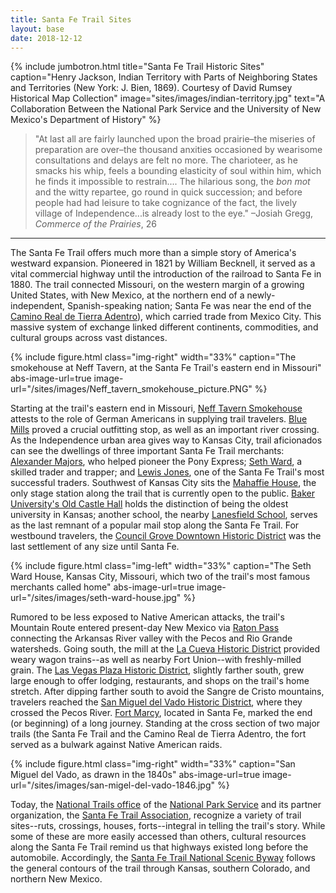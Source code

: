 ```yaml
---
title: Santa Fe Trail Sites
layout: base
date: 2018-12-12
---
```


{% include jumbotron.html
  title="Santa Fe Trail Historic Sites"
  caption="Henry Jackson, Indian Territory with Parts of Neighboring States and Territories (New York: J. Bien, 1869). Courtesy of David Rumsey Historical Map Collection"
  image="sites/images/indian-territory.jpg"
  text="A Collaboration Between the National Park Service and the University of New Mexico's Department of History"
%}

> "At last all are fairly launched upon the broad prairie–the miseries of preparation are over–the thousand anxities occasioned by wearisome consultations and delays are felt no more. The charioteer, as he smacks his whip, feels a bounding elasticity of soul within him, which he finds it impossible to restrain.... The hilarious song, the _bon mot_ and the witty repartee, go round in quick succession; and before people had had leisure to take cognizance of the fact, the lively village of Independence...is already lost to the eye."
–Josiah Gregg, _Commerce of the Prairies_, 26

***

The Santa Fe Trail offers much more than a simple story of America's westward expansion. Pioneered in 1821 by William Becknell, it served as a vital commercial highway until the introduction of the railroad to Santa Fe in 1880. The trail connected Missouri, on the western margin of a growing United States, with New Mexico, at the northern end of a newly-independent, Spanish-speaking nation; Santa Fe was near the end of the [Camino Real de Tierra Adentro](https://www.nps.gov/elca/index.htm)), which carried trade from Mexico City. This massive system of exchange linked different continents, commodities, and cultural groups across vast distances.

{% include figure.html
class="img-right"
width="33%"
caption="The smokehouse at Neff Tavern, at the Santa Fe Trail's eastern end in Missouri"
abs-image-url=true
image-url="/sites/images/Neff_tavern_smokehouse_picture.PNG"
%}

Starting at the trail's eastern end in Missouri, [Neff Tavern Smokehouse](http://historic-trails.unm.edu/sites/neff-tavern-smokehouse.html) attests to the role of German Americans in supplying trail travelers. [Blue Mills](http://historic-trails.unm.edu/sites/blue-mills.html) proved a crucial outfitting stop, as well as an important river crossing. As the Independence urban area gives way to Kansas City, trail aficionados can see the dwellings of three important Santa Fe Trail merchants: [Alexander Majors](http://historic-trails.unm.edu/sites/alexander-majors-house.html), who helped pioneer the Pony Express; [Seth Ward](http://historic-trails.unm.edu/sites/seth-ward-house.html), a skilled trader and trapper; and [Lewis Jones](http://historic-trails.unm.edu/sites/lewis-jones-house.html), one of the Santa Fe Trail's most successful traders. Southwest of Kansas City sits the [Mahaffie House](http://historic-trails.unm.edu/sites/mahaffie-house.html), the only stage station along the trail that is currently open to the public. [Baker University's Old Castle Hall](http://historic-trails.unm.edu/sites/baker-university-old-castle-building.html) holds the distinction of being the oldest university in Kansas; another school, the nearby [Lanesfield School](http://historic-trails.unm.edu/sites/lanesfield-school.html), serves as the last remnant of a popular mail stop along the Santa Fe Trail. For westbound travelers, the [Council Grove Downtown Historic District](http://historic-trails.unm.edu/sites/council-grove-downtown-historic-district.html) was the last settlement of any size until Santa Fe.

{% include figure.html
class="img-left"
width="33%"
caption="The Seth Ward House, Kansas City, Missouri, which two of the trail's most famous merchants called home"
abs-image-url=true
image-url="/sites/images/seth-ward-house.jpg"
%}

Rumored to be less exposed to Native American attacks, the trail's Mountain Route entered present-day New Mexico via [Raton Pass](http://historic-trails.unm.edu/sites/raton-pass.html) connecting the Arkansas River valley with the Pecos and Rio Grande watersheds. Going south, the mill at the [La Cueva Historic District](http://historic-trails.unm.edu/sites/la-cueva-historic-district.html) provided weary wagon trains--as well as nearby Fort Union--with freshly-milled grain. The [Las Vegas Plaza Historic District](http://historic-trails.unm.edu/sites/las-vegas-plaza-historic-district.html), slightly farther south, grew large enough to offer lodging, restaurants, and shops on the trail's home stretch. After dipping farther south to avoid the Sangre de Cristo mountains, travelers reached the [San Miguel del Vado Historic District](http://historic-trails.unm.edu/sites/san-miguel-del-vado.html), where they crossed the Pecos River. [Fort Marcy](http://historic-trails.unm.edu/sites/fort-marcy.html), located in Santa Fe, marked the end (or beginning) of a long journey. Standing at the cross section of two major trails (the Santa Fe Trail and the Camino Real de Tierra Adentro, the fort served as a bulwark against Native American raids.

{% include figure.html
class="img-right"
width="33%"
caption="San Miguel del Vado, as drawn in the 1840s"
abs-image-url=true
image-url="/sites/images/san-migel-del-vado-1846.jpg"
%}

Today, the [National Trails office](https://www.nps.gov/orgs/1453/index.htm) of the [National Park Service](www.nps.gov) and its partner organization, the [Santa Fe Trail Association](www.santafetrail.org), recognize a variety of trail sites--ruts, crossings, houses, forts--integral in telling the trail's story. While some of these are more easily accessed than others, cultural resources along the Santa Fe Trail remind us that highways existed long before the automobile. Accordingly, the [Santa Fe Trail National Scenic Byway](https://www.newmexico.org/things-to-do/scenic-byways/santa-fe-trail-national/) follows the general contours of the trail through Kansas, southern Colorado, and northern New Mexico.
